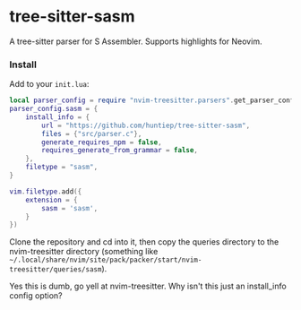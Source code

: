 # tree-sitter-sasm

A tree-sitter parser for S Assembler. Supports highlights for Neovim.

### Install
Add to your `init.lua`:
```lua
local parser_config = require "nvim-treesitter.parsers".get_parser_configs()
parser_config.sasm = {
    install_info = {
        url = "https://github.com/huntiep/tree-sitter-sasm",
        files = {"src/parser.c"},
        generate_requires_npm = false,
        requires_generate_from_grammar = false,
    },
    filetype = "sasm",
}

vim.filetype.add({
    extension = {
        sasm = 'sasm',
    }
})
```
Clone the repository and cd into it, then copy the queries directory to the nvim-treesitter directory
(something like `~/.local/share/nvim/site/pack/packer/start/nvim-treesitter/queries/sasm`).

Yes this is dumb, go yell at nvim-treesitter. Why isn't this just an install_info config option?
